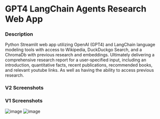 # GPT4 LangChain Agents Research Web App
### Description
Python Streamlit web app utilizing OpenAI (GPT4) and LangChain language modeling tools with access to Wikipedia, DuckDuckgo Search, and a ChromaDb with previous research and embeddings. Ultimately delivering a comprehensive research report for a user-specified input, including an introduction, quantitative facts, recent publications, recommended books, and relevant youtube links. As well as having the ability to access previous research.

### V2 Screenshots

### V1 Screenshots
![image](https://github.com/petermartens98/GPT4-LangChain-Agents-Research-Web-App/assets/87671757/995b9aca-f5c6-46b9-9c41-4494437febe1)
![image](https://github.com/petermartens98/GPT4-LangChain-Agents-Research-Web-App/assets/87671757/bf6086aa-1bdb-42be-8406-c172c287da43)

